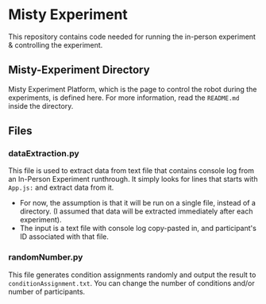 # Misty Experiment

This repository contains code needed for running the in-person experiment & controlling the experiment.

## Misty-Experiment Directory

Misty Experiment Platform, which is the page to control the robot during the experiments, is defined here. For more information, read the `README.md` inside the directory.

## Files

### dataExtraction.py

This file is used to extract data from text file that contains console log from an In-Person Experiment runthrough. It simply looks for lines that starts with `App.js:` and extract data from it.

- For now, the assumption is that it will be run on a single file, instead of a directory. (I assumed that data will be extracted immediately after each experiment). 
- The input is a text file with console log copy-pasted in, and participant's ID associated with that file.

### randomNumber.py

This file generates condition assignments randomly and output the result to `conditionAssignment.txt`. You can change the number of conditions and/or number of participants.

